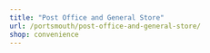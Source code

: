 ```yaml
---
title: "Post Office and General Store"
url: /portsmouth/post-office-and-general-store/
shop: convenience
---
```

